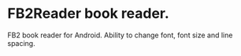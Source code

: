 # FB2Reader book reader. 
FB2 book reader for Android.
Ability to change font, font size and line spacing.
